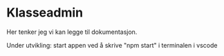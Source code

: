 # Klasseadmin

Her tenker jeg vi kan legge til dokumentasjon.

Under utvikling:
start appen ved å skrive "npm start" i terminalen i vscode



